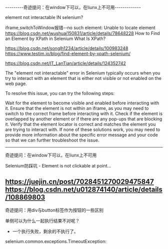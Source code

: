 ---------奇迹提问：在window下可以，在liunx上不可用-------------

element not interactable IN selenium?


iframe,switchToWindow报错--no such element: Unable to locate element
https://blog.csdn.net/wushuai150831/article/details/78648228
How to Find an Element by XPath in Selenium
What Is XPath?

https://blog.csdn.net/songlh1234/article/details/100983248
https://www.testim.io/blog/find-element-by-xpath-selenium/

https://blog.csdn.net/IT_LanTian/article/details/124352742

The "element not interactable" error in Selenium typically occurs when you try to interact with an element that is either not visible or not enabled on the web page.

To resolve this issue, you can try the following steps:

Wait for the element to become visible and enabled before interacting with it.
Ensure that the element is not within an iframe, as you may need to switch to the correct frame before interacting with it.
Check if the element is overlapped by another element or if there are any pop-ups that are blocking it.
Verify that the element locator is correct and matches the element you are trying to interact with.
If none of these solutions work, you may need to provide more information about the specific error message and your code so that we can further troubleshoot the issue.


-------------------
奇迹提问：在window下可以，在liunx上不可用

Selenium防踩坑 - Element is not clickable at point...

https://juejin.cn/post/7028451270029475847
https://blog.csdn.net/u012874140/article/details/108869803
--------------------------------------------

 奇迹提问：用div与button标签作为按钮的一些区别



单侧可以为什么一起执行结果不对呢？
 - 一个执行失败，剩余的不执行了。

selenium.common.exceptions.TimeoutException:
